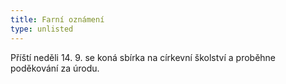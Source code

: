 ```yaml
---
title: Farní oznámení
type: unlisted
---
```

Příští neděli 14. 9. se koná sbírka na církevní školství a proběhne poděkování za úrodu.
